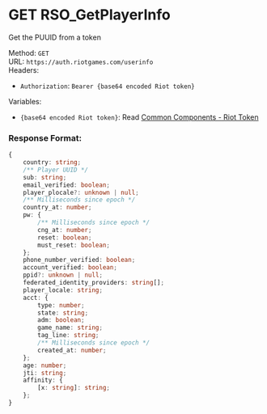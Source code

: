 <!--

This file is automatically generated!
Do not edit it directly!
See https://github.com/techchrism/valorant-api-docs/blob/trunk/contributing.md for more information.

-->

# GET RSO_GetPlayerInfo

Get the PUUID from a token  


Method: `GET`  
URL: `https://auth.riotgames.com/userinfo`  
Headers:
 - `Authorization`: `Bearer {base64 encoded Riot token}`

Variables:
 - `{base64 encoded Riot token}`: Read [Common Components - Riot Token](../common-components.md#riot-token)


### Response Format:
```ts
{
    country: string;
    /** Player UUID */
    sub: string;
    email_verified: boolean;
    player_plocale?: unknown | null;
    /** Milliseconds since epoch */
    country_at: number;
    pw: {
        /** Milliseconds since epoch */
        cng_at: number;
        reset: boolean;
        must_reset: boolean;
    };
    phone_number_verified: boolean;
    account_verified: boolean;
    ppid?: unknown | null;
    federated_identity_providers: string[];
    player_locale: string;
    acct: {
        type: number;
        state: string;
        adm: boolean;
        game_name: string;
        tag_line: string;
        /** Milliseconds since epoch */
        created_at: number;
    };
    age: number;
    jti: string;
    affinity: {
        [x: string]: string;
    };
}
```
